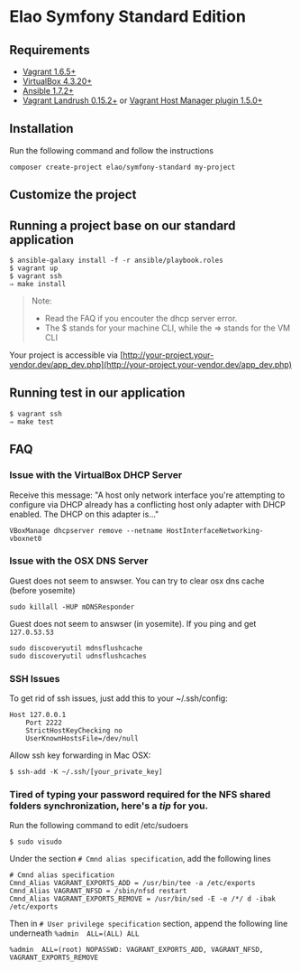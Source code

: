 Elao Symfony Standard Edition
=============================

Requirements
------------

 * [Vagrant 1.6.5+](http://www.vagrantup.com/downloads.html)
 * [VirtualBox 4.3.20+](https://www.virtualbox.org/wiki/Downloads)
 * [Ansible 1.7.2+](http://docs.ansible.com/intro_installation.html)
 * [Vagrant Landrush 0.15.2+](https://github.com/phinze/landrush) or [Vagrant Host Manager plugin 1.5.0+](https://github.com/smdahlen/vagrant-hostmanager)

Installation
------------

Run the following command and follow the instructions

    composer create-project elao/symfony-standard my-project

Customize the project
---------------------

Running a project base on our standard application
--------------------------------------------------

    $ ansible-galaxy install -f -r ansible/playbook.roles
    $ vagrant up
    $ vagrant ssh
    ⇒ make install

> Note:
> - Read the FAQ if you encouter the dhcp server error.
> - The $ stands for your machine CLI, while the ⇒ stands for the VM CLI

Your project is accessible via [http://your-project.your-vendor.dev/app_dev.php](http://your-project.your-vendor.dev/app_dev.php)

Running test in our application
-------------------------------

    $ vagrant ssh
    ⇒ make test

FAQ
---

### Issue with the VirtualBox DHCP Server

Receive this message: "A host only network interface you're attempting to configure via DHCP
already has a conflicting host only adapter with DHCP enabled. The
DHCP on this adapter is..."

```
VBoxManage dhcpserver remove --netname HostInterfaceNetworking-vboxnet0
```

### Issue with the OSX DNS Server

Guest does not seem to answser. You can try to clear osx dns cache (before yosemite)

    sudo killall -HUP mDNSResponder

Guest does not seem to answser (in yosemite). If you ping and get `127.0.53.53`

    sudo discoveryutil mdnsflushcache
    sudo discoveryutil udnsflushcaches


### SSH Issues

To get rid of ssh issues, just add this to your ~/.ssh/config:

    Host 127.0.0.1
        Port 2222
        StrictHostKeyChecking no
        UserKnownHostsFile=/dev/null

Allow ssh key forwarding in Mac OSX:

    $ ssh-add -K ~/.ssh/[your_private_key]

### Tired of typing your password required for the NFS shared folders synchronization, here's a *tip* for you.

Run the following command to edit /etc/sudoers

    $ sudo visudo

Under the section `# Cmnd alias specification`, add the following lines

    # Cmnd alias specification
    Cmnd_Alias VAGRANT_EXPORTS_ADD = /usr/bin/tee -a /etc/exports
    Cmnd_Alias VAGRANT_NFSD = /sbin/nfsd restart
    Cmnd_Alias VAGRANT_EXPORTS_REMOVE = /usr/bin/sed -E -e /*/ d -ibak /etc/exports

Then in `# User privilege specification` section, append the following line underneath `%admin  ALL=(ALL) ALL`

    %admin	ALL=(root) NOPASSWD: VAGRANT_EXPORTS_ADD, VAGRANT_NFSD, VAGRANT_EXPORTS_REMOVE
